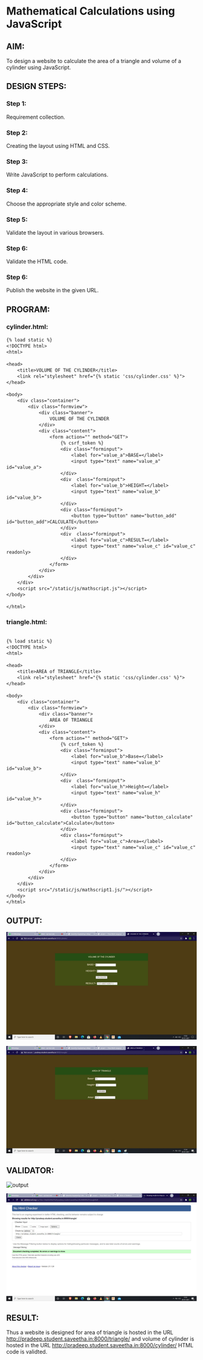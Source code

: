 # Mathematical Calculations using JavaScript
## AIM:
To design a website to calculate the area of a triangle and volume of a cylinder using JavaScript.

## DESIGN STEPS:
### Step 1: 
Requirement collection.
### Step 2:
Creating the layout using HTML and CSS.
### Step 3:
Write JavaScript to perform calculations.
### Step 4:
Choose the appropriate style and color scheme.
### Step 5:
Validate the layout in various browsers.
### Step 6:
Validate the HTML code.
### Step 6:
Publish the website in the given URL.


## PROGRAM:

### cylinder.html:
```
{% load static %}
<!DOCTYPE html>
<html>

<head>
    <title>VOLUME OF THE CYLINDER</title>
    <link rel="stylesheet" href="{% static 'css/cylinder.css' %}">
</head>

<body>
    <div class="container">
        <div class="formview">
            <div class="banner">
                VOLUME OF THE CYLINDER
            </div>
            <div class="content">
                <form action="" method="GET">
                    {% csrf_token %}
                    <div class="forminput">
                        <label for="value_a">BASE=</label>
                        <input type="text" name="value_a" id="value_a">
                    </div>
                    <div  class="forminput">
                        <label for="value_b">HEIGHT=</label>
                        <input type="text" name="value_b" id="value_b">
                    </div>                    
                    <div class="forminput">
                        <button type="button" name="button_add" id="button_add">CALCULATE</button>
                    </div>
                    <div  class="forminput">
                        <label for="value_c">RESULT=</label>
                        <input type="text" name="value_c" id="value_c" readonly>
                    </div>                   
                </form>
            </div>
        </div>
    </div>
    <script src="/static/js/mathscript.js"></script>
</body>

</html>
```

### triangle.html:
```

{% load static %}
<!DOCTYPE html>
<html>

<head>
    <title>AREA of TRIANGLE</title>
    <link rel="stylesheet" href="{% static 'css/cylinder.css' %}">
</head>

<body>
    <div class="container">
        <div class="formview">
            <div class="banner">
                AREA OF TRIANGLE
            </div>
            <div class="content">
                <form action="" method="GET">
                    {% csrf_token %}
                    <div class="forminput">
                        <label for="value_b">Base=</label>
                        <input type="text" name="value_b" id="value_b">
                    </div>
                    <div  class="forminput">
                        <label for="value_h">Height=</label>
                        <input type="text" name="value_h" id="value_h">
                    </div>                    
                    <div class="forminput">
                        <button type="button" name="button_calculate" id="button_calculate">Calculate</button>
                    </div>
                    <div class="forminput">
                        <label for="value_c">Area=</label>
                        <input type="text" name="value_c" id="value_c" readonly>
                    </div>
                </form>
            </div>
        </div>
    </div>
    <script src="/static/js/mathscript1.js/"></script>
</body>
</html>
```


## OUTPUT:

![output](./static/image/vocoutput.jpg)

![output](./static/image/aotoutput.jpg)

## VALIDATOR:

![output](./static/image/valvoc.jpg)

![output](./static/image/valaot.jpg)


## RESULT:

Thus a website is designed for area of triangle  is hosted in the URL http://pradeep.student.saveetha.in:8000/triangle/ and volume of cylinder is hosted in the URL http://pradeep.student.saveetha.in:8000/cylinder/ HTML code is validted.